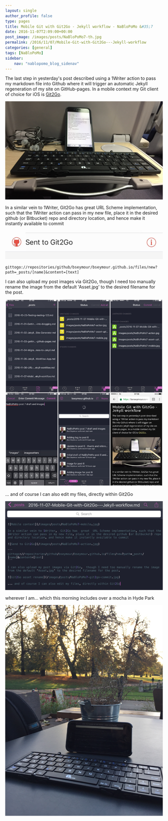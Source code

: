 ```yaml
---
layout: single
author_profile: false
type: pages
title: Mobile Git with Git2Go - Jekyll workflow - NaBloPoMo &#35;7
date: 2016-11-07T2:09:00+00:00
post_image: /images/posts/NaBloPoMo7-th.jpg
permalink: /2016/11/07/Mobile-Git-with-Git2Go---Jekyll-workflow
categories: [general]
tags: [NaBloPoMo]
sidebar:
    nav: "nablopomo_blog_sidenav"
---
```


The last step in yesterday's post described using a 1Writer action to pass my markdown file into Github where it will trigger an automatic Jekyll regeneration of my site on GitHub-pages. In a mobile context my Git client of choice for iOS is [Git2Go](http://git2go.com/).

![Mobile context](/images/posts/NaBloPoMo7-mobile.jpg)   

In a similar vein to 1Writer,  Git2Go has  great  URL Scheme implementation, such that the 1Writer action can pass in my new file, place it in the desired github (or Bitbucket) repo and directory location, and hence make it instantly available to commit

![Send to Git2Go](/images/posts/NaBloPoMo7-action.jpg)

```
gittogo://repositories/github/bseymour/bseymour.github.io/files/new?path=_posts/[name]&content=[text]
```

I can also upload my post images via Git2Go,  though I need too manually rename the image from the default 'Asset.jpg' to the desired filename for the post.

![Git2Go asset rename](/images/posts/NaBloPoMo7-git2go-commit.jpg)

... and of course I can also edit my files, directly within Git2Go

![Git2Go edit](/images/posts/NaBloPoMo7-edit.jpg)

wherever I am... which this morning includes over a mocha in Hyde Park

![mobile in hyde park](/images/posts/NaBloPoMo7-hyde-park.jpg)
